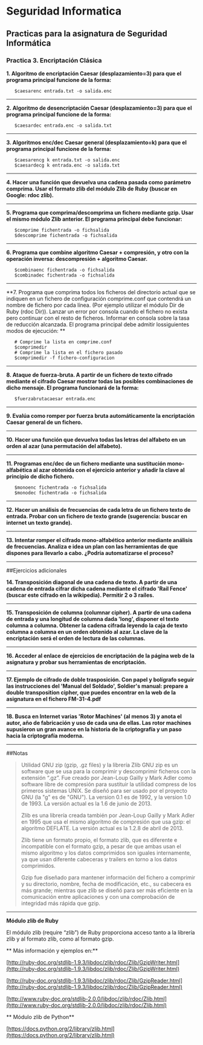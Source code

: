 # Seguridad Informatica

## Practicas para la asignatura de Seguridad Informática



### Practica 3. Encriptación Clásica



**1. Algoritmo de encriptación Caesar (desplazamiento=3) para que el programa principal funcione de la forma:**

	   $caesarenc entrada.txt -o salida.enc

_ _ _

**2. Algoritmo de desencriptación Caesar (desplazamiento=3) para que el programa principal funcione de la forma:**

       $caesardec entrada.enc -o salida.txt

_ _ _

**3. Algoritmos enc/dec Caesar general (desplazamiento=k) para que el programa principal funcione de la forma:**

       $caesarencg k entrada.txt -o salida.enc
       $caesardecg k entrada.enc -o salida.txt

_ _ _

**4. Hacer una función que devuelva una cadena pasada como parámetro comprima. Usar el formato zlib del módulo Zlib de Ruby (buscar en Google: rdoc zlib).**

_ _ _

**5. Programa que comprima/descomprima un fichero mediante gzip. Usar el mismo módulo Zlib anterior. El programa principal debe funcionar:**

       $comprime fichentrada -o fichsalida
       $descomprime fichentrada -o fichsalida
      
_ _ _

**6. Programa que combine algoritmo Caesar + compresión, y otro con la operación inversa: descompresión + algoritmo Caesar.**

       $combinaenc fichentrada -o fichsalida
       $combinadec fichentrada -o fichsalida

_ _ _

**7. Programa que comprima todos los ficheros del directorio actual que se indiquen en un fichero de configuración comprime.conf que contendrá un nombre de fichero por cada línea. (Por ejemplo utilizar el módulo Dir de Ruby (rdoc Dir)). Lanzar un error por consola cuando el fichero no exista pero continuar con el resto de ficheros.
Informar en consola sobre la tasa de reducción alcanzada. El programa principal debe admitir lossiguientes modos
de ejecución: **

       # Comprime la lista en comprime.conf
	   $comprimedir
       # Comprime la lista en el fichero pasado
       $comprimedir -f fichero-configuracion
_ _ _

**8. Ataque de fuerza-bruta. A partir de un fichero de texto cifrado mediante el cifrado Caesar mostrar todas las posibles combinaciones de dicho mensaje. El programa funcionará de la forma:**

```
   $fuerzabrutacaesar entrada.enc
```
_ _ _

**9. Evalúa como romper por fuerza bruta automáticamente la encriptación Caesar general de un fichero.**
_ _ _

**10. Hacer una función que devuelva todas las letras del alfabeto en un orden al azar (una permutación del alfabeto).**
_ _ _

**11. Programas enc/dec de un fichero mediante una sustitución mono-alfabética al azar obtenida con el ejercicio anterior y añadir la clave al principio de dicho fichero.**

```
   $monoenc fichentrada -o fichsalida
   $monodec fichentrada -o fichsalida
```
_ _ _

**12. Hacer un análisis de frecuencias de cada letra de un fichero texto de entrada. Probar con un fichero de texto
grande (sugerencia: buscar en internet un texto grande).**
_ _ _

**13. Intentar romper el cifrado mono-alfabético anterior mediante análisis de frecuencias. Analiza e idea un plan con las herramientas de que dispones para llevarlo a cabo. ¿Podría automatizarse el proceso?**

_ _ _

##Ejercicios adicionales


**14. Transposición diagonal de una cadena de texto. A partir de una cadena de entrada cifrar dicha cadena mediante
el cifrado 'Rail Fence' (buscar este cifrado en la wikipedia). Permitir 2 o 3 raíles.**
_ _ _

**15. Transposición de columna (columnar cipher). A partir de una cadena de entrada y una longitud de columna dada
'long', disponer el texto columna a columna. Obtener la cadena cifrada leyendo la caja de texto columna a columna
en un orden obtenido al azar. La clave de la encriptación será el orden de lectura de las columnas.**
_ _ _

**16. Acceder al enlace de ejercicios de encriptación de la página web de la asignatura y probar sus herramientas de
encriptación.**
_ _ _

**17. Ejemplo de cifrado de doble trasposición. Con papel y bolígrafo seguir las instrucciones del 'Manual del Soldado',
Soldier's manual: prepare a double transposition cipher, que puedes encontrar en la web de la asignatura en el fichero
FM-31-4.pdf**
_ _ _

**18. Busca en Internet varias 'Rotor Machines' (al menos 3) y anota el autor, año de fabricación y uso de cada una de
ellas. Las rotor machines supusieron un gran avance en la historia de la criptografía y un paso hacia la criptografía
moderna.**
_ _ _



##Notas

> Utilidad GNU zip (gzip, .gz files) y la librería Zlib GNU zip es un software que se usa para la comprimir y
> descomprimir ficheros con la extensión “.gz”. Fue creado por Jean-Loup Gailly y Mark Adler como software libre
> de compresión para sustituir la utilidad compress de los primeros sistemas UNIX. Se diseñó para ser usado por
> el proyecto GNU (la "g" es de "GNU"). La version 0.1 es de 1992, y la version 1.0 de 1993. La versión actual
> es la 1.6 de junio de 2013.
> 
> Zlib es una librería creada también por Jean-Loup Gailly y Mark Adler en 1995 que usa el mismo algoritmo de
> compresión que usa gzip: el algoritmo DEFLATE. La versión actual es la 1.2.8 de abril de 2013.
> 
> Zlib tiene un formato propio, el formato zlib, que es diferente e incompatible con el formato gzip, a pesar de
> que ambas usan el mismo algoritmo y los datos comprimidos son iguales internamente, ya que usan diferente cabeceras
> y trailers en torno a los datos comprimidos.
> 
> Gzip fue diseñado para mantener información del fichero a comprimir y su directorio, nombre, fecha de modificación,
> etc., su cabecera es más grande; mientras que zlib se diseñó para ser más eficiente en la comunicación entre
> aplicaciones y con una comprobación de integridad más rápida que gzip.


_ _ _
**Módulo zlib de Ruby**

El módulo zlib (require “zlib”) de Ruby proporciona acceso tanto a la librería zlib y al formato zlib, como al
formato gzip.

**  Más información y ejemplos en:**

   [http://ruby-doc.org/stdlib-1.9.3/libdoc/zlib/rdoc/Zlib/GzipWriter.html](http://ruby-doc.org/stdlib-1.9.3/libdoc/zlib/rdoc/Zlib/GzipWriter.html)
   
   [http://ruby-doc.org/stdlib-1.9.3/libdoc/zlib/rdoc/Zlib/GzipReader.html](http://ruby-doc.org/stdlib-1.9.3/libdoc/zlib/rdoc/Zlib/GzipReader.html)
   
   [http://www.ruby-doc.org/stdlib-2.0.0/libdoc/zlib/rdoc/Zlib.html](http://www.ruby-doc.org/stdlib-2.0.0/libdoc/zlib/rdoc/Zlib.html)


**  Módulo zlib de Python**

   [https://docs.python.org/2/library/zlib.html](https://docs.python.org/2/library/zlib.html)


